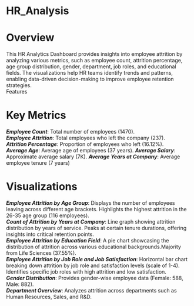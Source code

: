 # HR_Analysis
# Overview

This HR Analytics Dashboard provides insights into employee attrition by analyzing various metrics, such as employee count, attrition percentage, age group distribution, gender, department, job roles, and educational fields. The visualizations help HR teams identify trends and patterns, enabling data-driven decision-making to improve employee retention strategies.  
Features

# Key Metrics

***Employee Count***: Total number of employees (1470).  
***Employee Attrition***: Total employees who left the company (237).  
***Attrition Percentage***: Proportion of employees who left (16.12%).  
***Average Age***: Average age of employees (37 years).
***Average Salary***: Approximate average salary (7K).
***Average Years at Company***: Average employee tenure (7 years)

# Visualizations
***Employee Attrition by Age Group***: Displays the number of employees leaving across different age brackets. Highlights the highest attrition in the 26-35 age group (116 employees).  
***Count of Attrition by Years at Company***: Line graph showing attrition distribution by years of service. Peaks at certain tenure durations, offering insights into critical retention points.  
***Employee Attrition by Education Field***: A pie chart showcasing the distribution of attrition across various educational backgrounds.Majority from Life Sciences (37.55%).  
***Employee Attrition by Job Role and Job Satisfaction***: Horizontal bar chart breaking down attrition by job role and satisfaction levels (scale of 1-4). Identifies specific job roles with high attrition and low satisfaction.  
***Gender Distribution***: Provides gender-wise employee data (Female: 588, Male: 882).  
***Department Overview***: Analyzes attrition across departments such as Human Resources, Sales, and R&D.  
